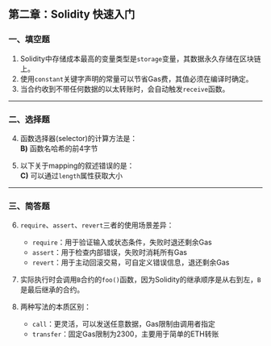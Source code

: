 ## 第二章：Solidity 快速入门

### 一、填空题

1. Solidity中存储成本最高的变量类型是`storage`变量，其数据永久存储在区块链上。  
2. 使用`constant`关键字声明的常量可以节省Gas费，其值必须在编译时确定。  
3. 当合约收到不带任何数据的以太转账时，会自动触发`receive`函数。  

---

### 二、选择题

4. 函数选择器(selector)的计算方法是：  
   **B)** 函数名哈希的前4字节  

5. 以下关于mapping的叙述错误的是：  
   **C)** 可以通过`length`属性获取大小  

---

### 三、简答题

6. `require`、`assert`、`revert`三者的使用场景差异：
   - `require`：用于验证输入或状态条件，失败时退还剩余Gas
   - `assert`：用于检查内部错误，失败时消耗所有Gas
   - `revert`：用于主动回滚交易，可自定义错误信息，退还剩余Gas

7. 实际执行时会调用`B`合约的`foo()`函数，因为Solidity的继承顺序是从右到左，`B`是最后继承的合约。

8. 两种写法的本质区别：
   - `call`：更灵活，可以发送任意数据，Gas限制由调用者指定
   - `transfer`：固定Gas限制为2300，主要用于简单的ETH转账

